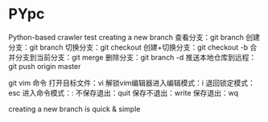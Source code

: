 # PYpc
Python-based crawler test
creating a new branch
查看分支：git branch
创建分支：git branch <name>
切换分支：git checkout <name>
创建+切换分支：git checkout -b <name>
合并分支到当前分支：git merge <neme>
删除分支：git branch -d <name>
推送本地仓库到远程：git push origin master

git vim 命令
打开目标文件：vi <filename>
解锁vim编辑器进入编辑模式：i
退回锁定模式：esc
进入命令模式：:
不保存退出：quit
保存不退出：write
保存退出：wq

creating a new branch is quick & simple 

